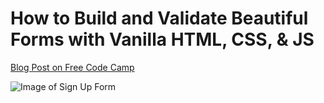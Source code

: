 # How to Build and Validate Beautiful Forms with Vanilla HTML, CSS, & JS

[Blog Post on Free Code Camp](https://www.freecodecamp.org/news/build-and-validate-beautiful-forms-with-vanilla-html-css-js/)

![Image of Sign Up Form](https://dhhl0lw17ed7f.cloudfront.net/media/motifs/dkh/2fnKSwMn/gGxpiWiNSQmdyN3LHorD_sign-up-form-desktop.png)
